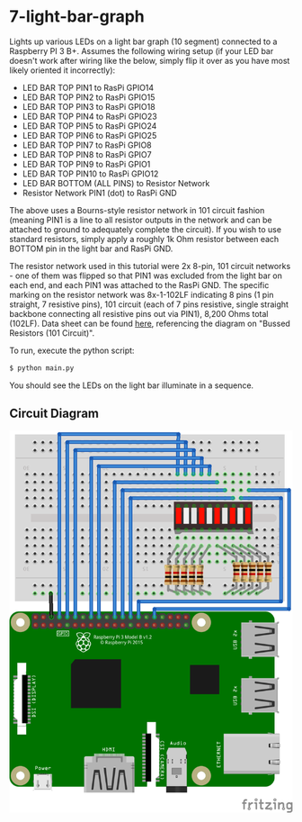 # 7-light-bar-graph

Lights up various LEDs on a light bar graph (10 segment) connected to a Raspberry PI 3 B+. Assumes
the following wiring setup (if your LED bar doesn't work after wiring like the below, simply flip it
over as you have most likely oriented it incorrectly):

- LED BAR TOP PIN1 to RasPi GPIO14
- LED BAR TOP PIN2 to RasPi GPIO15
- LED BAR TOP PIN3 to RasPi GPIO18
- LED BAR TOP PIN4 to RasPi GPIO23
- LED BAR TOP PIN5 to RasPi GPIO24
- LED BAR TOP PIN6 to RasPi GPIO25
- LED BAR TOP PIN7 to RasPi GPIO8
- LED BAR TOP PIN8 to RasPi GPIO7
- LED BAR TOP PIN9 to RasPi GPIO1
- LED BAR TOP PIN10 to RasPi GPIO12
- LED BAR BOTTOM (ALL PINS) to Resistor Network
- Resistor Network PIN1 (dot) to RasPi GND

The above uses a Bourns-style resistor network in 101 circuit fashion (meaning PIN1 is a line to all
resistor outputs in the network and can be attached to ground to adequately complete the circuit).
If you wish to use standard resistors, simply apply a roughly 1k Ohm resistor between each BOTTOM pin
in the light bar and RasPi GND.

The resistor network used in this tutorial were 2x 8-pin, 101 circuit networks - one of them was flipped
so that PIN1 was excluded from the light bar on each end, and each PIN1 was attached to the RasPi GND. The
specific marking on the resistor network was 8x-1-102LF indicating 8 pins (1 pin straight, 7 resistive pins),
101 circuit (each of 7 pins resistive, single straight backbone connecting all resistive pins out via PIN1),
8,200 Ohms total (102LF). Data sheet can be found [here](https://www.bourns.com/PDFs/4600X.pdf), referencing
the diagram on "Bussed Resistors (101 Circuit)".

To run, execute the python script:

```bash
$ python main.py
```

You should see the LEDs on the light bar illuminate in a sequence.

## Circuit Diagram

![Circuit](img/light-bar-graph.png "Circuit")
